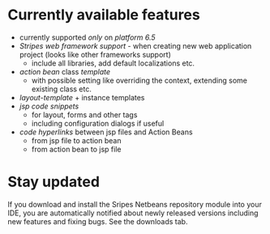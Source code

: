 Currently available features
======================================

 * currently supported *only* on *platform 6.5*
 * *Stripes web framework support* - when creating new web application project (looks like other frameworks support)
   * include all libraries, add default localizations etc.
 * *action bean* class *template*
   * with possible setting like overriding the context, extending some existing class etc.
 * *layout-template* + instance templates
 * *jsp code snippets*
   * for layout, forms and other tags
   * including configuration dialogs if useful
 * *code hyperlinks* between jsp files and Action Beans
   * from jsp file to action bean
   * from action bean to jsp file

Stay updated
========================================
If you download and install the Sripes Netbeans repository module into your IDE, you are automatically notified about newly released versions including new features and fixing bugs. See the downloads tab.